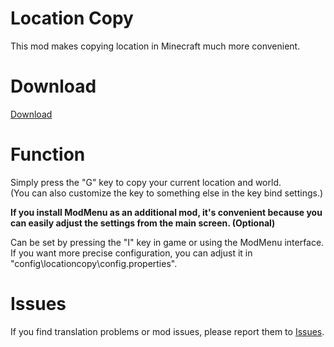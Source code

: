 # Location Copy
This mod makes copying location in Minecraft much more convenient.

# Download
[Download](https://modrinth.com/mod/locationcopy)

# Function
Simply press the "G" key to copy your current location and world.   
(You can also customize the key to something else in the key bind settings.)

**If you install ModMenu as an additional mod, it's convenient because you can easily adjust the settings from the main screen. (Optional)**

Can be set by pressing the "I" key in game or using the ModMenu interface. If you want more precise configuration, you can adjust it in "config\locationcopy\config.properties".

# Issues
If you find translation problems or mod issues, please report them to [Issues](https://github.com/dukimi/locationcopy/issues).
